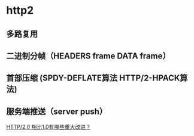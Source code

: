 # http2
## 多路复用
## 二进制分帧（HEADERS frame DATA frame）
## 首部压缩 (SPDY-DEFLATE算法 HTTP/2-HPACK算法)
## 服务端推送（server push）
[HTTP/2.0 相比1.0有哪些重大改进？](https://www.zhihu.com/question/34074946)
